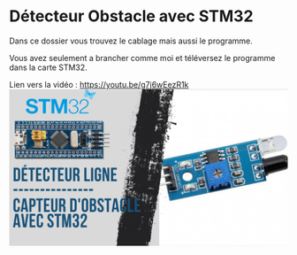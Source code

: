 # Détecteur Obstacle avec STM32
Dans ce dossier vous trouvez le cablage mais aussi le programme.

Vous avez seulement a brancher comme moi et téléversez le programme dans la carte STM32.

Lien vers la vidéo : https://youtu.be/g7j6wEezR1k
![alt text](https://github.com/electrocodeur/detecteur_obstacle_stm32/blob/main/mini_stm(14).png?raw=true)

